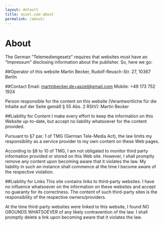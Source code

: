```yaml
---
layout: default
title: aszel.com about
permalink: /about/
---
```


<h1 class="post-title">About</h1>

The German "Telemediengesetz" requires that websites must have an "Impressum" disclosing information about the publisher. So, here we go:

##Operator of this website
Martin Becker, Rudolf-Reusch-Str. 27, 10367 Berlin

##Contact
Email: martinbecker.de+aszel@gmail.com
Mobile: +49 173 752 1924

Person responsible for the content on this website (Verantwortliche für die Inhalte auf der Seite gemäß § 55 Abs. 2 RStV): Martin Becker

##Liability for Content
I make every effort to keep the information on this Website up-to-date, but accept no liability whatsoever for the content provided.

Pursuant to §7 par. 1 of TMG (German Tele-Media Act), the law limits my responsibility as a service provider to my own content on these Web pages.

According to §8 to 10 of TMG, I am not obligated to monitor third party information provided or stored on this Web site. However, I shall promptly remove any content upon becoming aware that it violates the law. My liability in such an instance shall commence at the time I become aware of the respective violation.

##Liability for Links
This site contains links to third-party websites. I have no influence whatsoever on the information on these websites and accept no guaranty for its correctness. The content of such third-party sites is the responsibility of the respective owners/providers.

At the time third-party websites were linked to this website, I found NO GROUNDS WHATSOEVER of any likely contravention of the law. I shall promptly delete a link upon becoming aware that it violates the law.